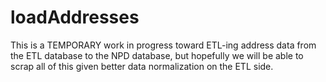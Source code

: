 # loadAddresses
This is a TEMPORARY work in progress toward ETL-ing address data from the ETL database to the NPD database, but hopefully we will be able to scrap all of this given better data normalization on the ETL side.